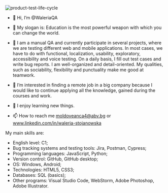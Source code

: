 ![product-test-life-cycle](https://user-images.githubusercontent.com/86474410/198015766-cb00bf71-884f-4c32-9a54-784e367647bb.jpg)

- 👋 Hi, I’m @WaleriaQA

- 👋 My slogan is: Education is the most powerful weapon with which you can change the world.

- 👀 I am a manual QA and currently participate in several projects, where we are testing different web and mobile applications. In most cases, we have to do with functional, localization, usability, exploratory, accessibility and voice testing. On a daily basis, I fill out test cases and write bug reports. I am well-organized and detail-oriented. My qualities, such as sociability, flexibility and punctuality make me good at teamwork.

- 👀 I’m interested in finding a remote job in a big company because I would like to continue applying all the knowledge, gained during the courses and work.

- 🌱 I enjoy learning new things.

- 📫 How to reach me moldoveanca4@abv.bg or www.linkedin.com/in/waleria-stojanowska

<!---
WaleriaQA/WaleriaQA is a ✨ special ✨ repository because its `README.md` (this file) appears on your GitHub profile.
You can click the Preview link to take a look at your changes.
--->
My main skills are:
+ English level: C1;
+ Bug tracking systems and testing tools: Jira, Postman, Cypress;
+ Programming languages: JavaScript, Python;
+ Version control: GitHub, GitHub desktop;
+ OS: Windows, Android;
+ Technologies: HTML5, CSS3;
+ Databases: SQL (basics);
+ Other programs: Visual Studio Code, WebStorm, Adobe Photoshop, Adobe Illustrator.

